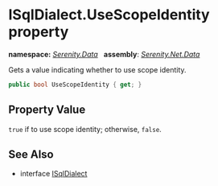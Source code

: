 # ISqlDialect.UseScopeIdentity property
**namespace:** *[Serenity.Data](../../README.md#serenity.data-namespace)*   **assembly**: *[Serenity.Net.Data](../../README.md)*

Gets a value indicating whether to use scope identity.

```csharp
public bool UseScopeIdentity { get; }
```

## Property Value

`true` if to use scope identity; otherwise, `false`.

## See Also

* interface [ISqlDialect](../ISqlDialect.md)